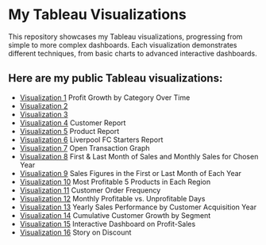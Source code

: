 # My Tableau Visualizations

This repository showcases my Tableau visualizations, progressing from simple to more complex dashboards. 
Each visualization demonstrates different techniques, from basic charts to advanced interactive dashboards.  

## Here are my public Tableau visualizations:

- [Visualization 1](https://public.tableau.com/app/profile/hajar.naghiyeva/viz/Homework1_16959303134040/Sheet1) Profit Growth by Category Over Time
- [Visualization 2](https://public.tableau.com/app/profile/hajar.naghiyeva/viz/Homework1_16959303134040/Sheet2)
- [Visualization 3](https://public.tableau.com/app/profile/hajar.naghiyeva/viz/Homework1_16959303134040/Sheet3)
- [Visualization 4](https://public.tableau.com/app/profile/hajar.naghiyeva/viz/CustomerProductOrderReport_16982630409870/Customer) Customer Report
- [Visualization 5](https://public.tableau.com/app/profile/hajar.naghiyeva/viz/CustomerProductOrderReport_16982630409870/Product) Product Report 
- [Visualization 6](https://public.tableau.com/app/profile/hajar.naghiyeva/viz/LiverpoolFootballGame_Homework5/Sheet1?publish=yes) Liverpool FC Starters Report 
- [Visualization 7](https://public.tableau.com/app/profile/hajar.naghiyeva/viz/OpenTransactionGraph_Homework5/Sheet1?publish=yes) Open Transaction Graph
- [Visualization 8](https://public.tableau.com/app/profile/hajar.naghiyeva/viz/Homework6_16999076478730/FirstSaleandLastSale) First & Last Month of Sales and Monthly Sales for Chosen Year
- [Visualization 9](https://public.tableau.com/app/profile/hajar.naghiyeva/viz/Homework6_16999076478730/Index) Sales Figures in the First or Last Month of Each Year
- [Visualization 10](https://public.tableau.com/app/profile/hajar.naghiyeva/viz/Homework6_16999076478730/Rank) Most Profitable 5 Products in Each Region 
- [Visualization 11](https://public.tableau.com/app/profile/hajar.naghiyeva/viz/Homework7_17014610683090/Sheet1) Customer Order Frequency
- [Visualization 12](https://public.tableau.com/app/profile/hajar.naghiyeva/viz/Homework7_17014610683090/Sheet2) Monthly Profitable vs. Unprofitable Days
- [Visualization 13](https://public.tableau.com/app/profile/hajar.naghiyeva/viz/Homework7_17014610683090/Dashboard1) Yearly Sales Performance by Customer Acquisition Year
- [Visualization 14](https://public.tableau.com/app/profile/hajar.naghiyeva/viz/Homework7_17014610683090/Sheet5) Cumulative Customer Growth by Segment
- [Visualization 15](https://public.tableau.com/app/profile/hajar.naghiyeva/viz/ProfitSalesDashboardKPI3_Q1_HW8/Dashboard1) Interactive Dashboard on Profit-Sales 
- [Visualization 16](https://public.tableau.com/app/profile/hajar.naghiyeva/viz/StoryOnDiscount_Q2_HW8/Story1) Story on Discount 
